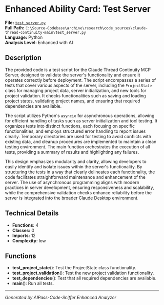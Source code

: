 # Enhanced Ability Card: Test Server

**File:** [`test_server.py`](file:///C:\Source-Codebase\archive\research\code_sources\claude-thread-continuity-main\test_server.py)  
**Full Path:** `C:\Source-Codebase\archive\research\code_sources\claude-thread-continuity-main\test_server.py`  
**Language:** Python  
**Analysis Level:** Enhanced with AI

## Description

The provided code is a test script for the Claude Thread Continuity MCP Server, designed to validate the server's functionality and ensure it operates correctly before deployment. The script encompasses a series of tests that cover various aspects of the server, including the `ProjectState` class for managing project data, server initialization, and new tools for project validation. It checks functionalities such as saving and loading project states, validating project names, and ensuring that required dependencies are available.

The script utilizes Python's `asyncio` for asynchronous operations, allowing for efficient handling of tasks such as server initialization and tool testing. It organizes tests into distinct functions, each focusing on specific functionalities, and employs structured error handling to report issues clearly. Temporary directories are used for testing to avoid conflicts with existing data, and cleanup procedures are implemented to maintain a clean testing environment. The main function orchestrates the execution of all tests, providing a summary of results and highlighting any failures.

This design emphasizes modularity and clarity, allowing developers to easily identify and isolate issues within the server's functionality. By structuring the tests in a way that clearly delineates each functionality, the code facilitates straightforward maintenance and enhancement of the server. The use of asynchronous programming aligns with modern practices in server development, ensuring responsiveness and scalability, while the comprehensive validation checks enhance reliability before the server is integrated into the broader Claude Desktop environment.

## Technical Details

- **Functions:** 4
- **Classes:** 0
- **Imports:** 12
- **Complexity:** low


## Functions

- **test_project_state**(): Test the ProjectState class functionality.
- **test_project_validation**(): Test the new project validation functionality.
- **test_dependencies**(): Test that all required dependencies are available.
- **main**(): Run all tests.

---
*Generated by AIPass-Code-Sniffer Enhanced Analyzer*
